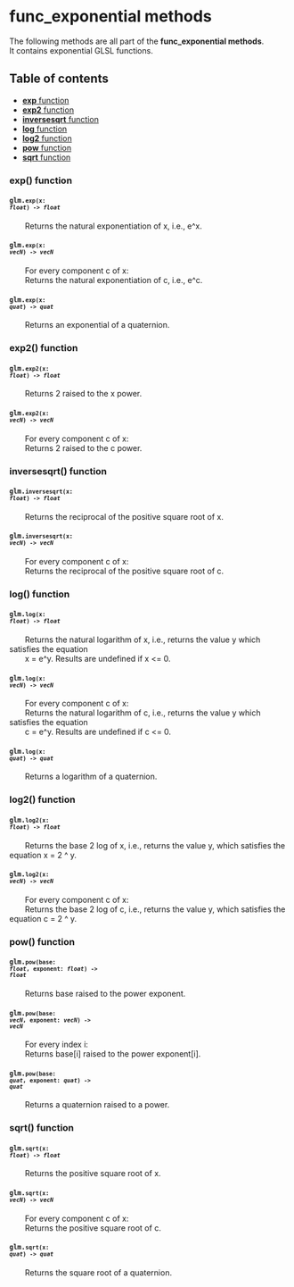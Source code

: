 [//]: # (generated using SlashBack 0.2.0)

  
# func\_exponential methods  
The following methods are all part of the **func\_exponential methods**\.  
It contains exponential GLSL functions\.  
## Table of contents  
  
* [**exp** function](#exp-function)  
* [**exp2** function](#exp2-function)  
* [**inversesqrt** function](#inversesqrt-function)  
* [**log** function](#log-function)  
* [**log2** function](#log2-function)  
* [**pow** function](#pow-function)  
* [**sqrt** function](#sqrt-function)  
  
### exp\(\) function  
#### <code>glm.<code>**exp**(**x**: *float*) -\> *float*</code></code>  
&emsp;&emsp;Returns the natural exponentiation of x, i\.e\., e^x\.  
  
#### <code>glm.<code>**exp**(**x**: *vecN*) -\> *vecN*</code></code>  
&emsp;&emsp;For every component c of x:  
&emsp;&emsp;Returns the natural exponentiation of c, i\.e\., e^c\.  
  
#### <code>glm.<code>**exp**(**x**: *quat*) -\> *quat*</code></code>  
&emsp;&emsp;Returns an exponential of a quaternion\.  
  
### exp2\(\) function  
#### <code>glm.<code>**exp2**(**x**: *float*) -\> *float*</code></code>  
&emsp;&emsp;Returns 2 raised to the x power\.  
  
#### <code>glm.<code>**exp2**(**x**: *vecN*) -\> *vecN*</code></code>  
&emsp;&emsp;For every component c of x:  
&emsp;&emsp;Returns 2 raised to the c power\.  
  
### inversesqrt\(\) function  
#### <code>glm.<code>**inversesqrt**(**x**: *float*) -\> *float*</code></code>  
&emsp;&emsp;Returns the reciprocal of the positive square root of x\.  
  
#### <code>glm.<code>**inversesqrt**(**x**: *vecN*) -\> *vecN*</code></code>  
&emsp;&emsp;For every component c of x:  
&emsp;&emsp;Returns the reciprocal of the positive square root of c\.  
  
### log\(\) function  
#### <code>glm.<code>**log**(**x**: *float*) -\> *float*</code></code>  
&emsp;&emsp;Returns the natural logarithm of x, i\.e\., returns the value y which satisfies the equation  
&emsp;&emsp;x = e^y\. Results are undefined if x &lt;= 0\.  
  
#### <code>glm.<code>**log**(**x**: *vecN*) -\> *vecN*</code></code>  
&emsp;&emsp;For every component c of x:  
&emsp;&emsp;Returns the natural logarithm of c, i\.e\., returns the value y which satisfies the equation  
&emsp;&emsp;c = e^y\. Results are undefined if c &lt;= 0\.  
  
#### <code>glm.<code>**log**(**x**: *quat*) -\> *quat*</code></code>  
&emsp;&emsp;Returns a logarithm of a quaternion\.  
  
### log2\(\) function  
#### <code>glm.<code>**log2**(**x**: *float*) -\> *float*</code></code>  
&emsp;&emsp;Returns the base 2 log of x, i\.e\., returns the value y, which satisfies the equation x = 2 ^ y\.  
  
#### <code>glm.<code>**log2**(**x**: *vecN*) -\> *vecN*</code></code>  
&emsp;&emsp;For every component c of x:  
&emsp;&emsp;Returns the base 2 log of c, i\.e\., returns the value y, which satisfies the equation c = 2 ^ y\.  
  
### pow\(\) function  
#### <code>glm.<code>**pow**(**base**: *float*, **exponent**: *float*) -\> *float*</code></code>  
&emsp;&emsp;Returns base raised to the power exponent\.  
  
#### <code>glm.<code>**pow**(**base**: *vecN*, **exponent**: *vecN*) -\> *vecN*</code></code>  
&emsp;&emsp;For every index i:  
&emsp;&emsp;Returns base\[i\] raised to the power exponent\[i\]\.  
  
#### <code>glm.<code>**pow**(**base**: *quat*, **exponent**: *quat*) -\> *quat*</code></code>  
&emsp;&emsp;Returns a quaternion raised to a power\.  
  
### sqrt\(\) function  
#### <code>glm.<code>**sqrt**(**x**: *float*) -\> *float*</code></code>  
&emsp;&emsp;Returns the positive square root of x\.  
  
#### <code>glm.<code>**sqrt**(**x**: *vecN*) -\> *vecN*</code></code>  
&emsp;&emsp;For every component c of x:  
&emsp;&emsp;Returns the positive square root of c\.  
  
#### <code>glm.<code>**sqrt**(**x**: *quat*) -\> *quat*</code></code>  
&emsp;&emsp;Returns the square root of a quaternion\.  
  
